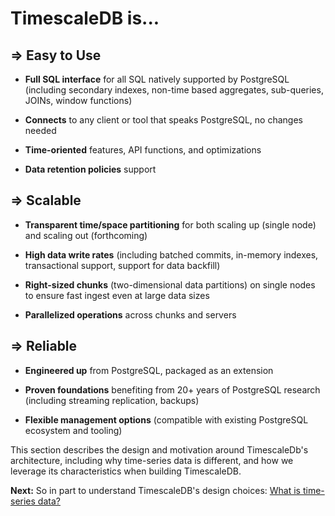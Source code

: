 <!---
# Overview
## What is time-series data?  (AK)
## Metrics, sensor data, events.  Regular and irregular.   Narrow vs. wide
## Data model (AK)
## Wide rows
## How to store metrics in Timescale
# Architecture, Concepts  (MJF)
## Terminology:  Hypertable & chunks
## Illustration of reading/writing data
## Single-node vs. clustering
## Why did we take this architecture?  (from blog post)
# Why use timescale (MJF)
## Compared to Postgres?
## Compared to NoSQL
## When not to use timescale?
-->

# TimescaleDB is...

## ⇒ Easy to Use

- **Full SQL interface** for all SQL natively supported by
    PostgreSQL (including secondary indexes, non-time based aggregates, sub-queries,
    JOINs, window functions)

- **Connects** to any client or tool that speaks PostgreSQL, no changes needed

- **Time-oriented** features, API functions, and optimizations

- **Data retention policies** support


## ⇒ Scalable

- **Transparent time/space partitioning** for both scaling up (single node) and scaling out (forthcoming)

- **High data write rates** (including batched commits, in-memory
indexes, transactional support, support for data backfill)

- **Right-sized chunks** (two-dimensional data partitions) on single nodes to ensure fast ingest even at large data sizes

- **Parallelized operations** across chunks and servers

## ⇒ Reliable

- **Engineered up** from PostgreSQL, packaged as an extension

- **Proven foundations** benefiting from 20+ years of PostgreSQL
research (including streaming replication, backups)

- **Flexible management options** (compatible with existing PostgreSQL
ecosystem and tooling)

This section describes the design and motivation around TimescaleDb's architecture, including why time-series data is different, and how we leverage its characteristics when building TimescaleDB.

**Next:**  So in part to understand TimescaleDB's design choices: [What is time-series data?](/introduction/time-series)
